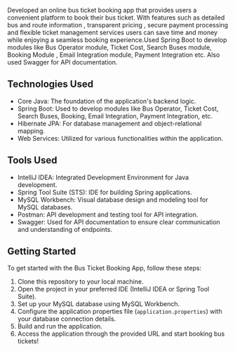 Developed  an online bus ticket booking app that provides users a convenient platform to book their bus ticket. With  features such as detailed bus and route information , transparent pricing , secure payment processing and flexible ticket management services users can save time and money while  enjoying a seamless booking experience.Used Spring Boot to develop modules like Bus Operator module, Ticket Cost, Search Buses module, Booking Module , Email Integration module, Payment Integration etc. Also used Swagger for API documentation.

## Technologies Used

-  Core Java: The foundation of the application's backend logic.
-  Spring Boot: Used to develop modules like Bus Operator, Ticket Cost, Search Buses, Booking, Email Integration, Payment Integration, etc.
-  Hibernate JPA: For database management and object-relational mapping.
-  Web Services: Utilized for various functionalities within the application.

## Tools Used

-  IntelliJ IDEA: Integrated Development Environment for Java development.
-  Spring Tool Suite (STS): IDE for building Spring applications.
-  MySQL Workbench: Visual database design and modeling tool for MySQL databases.
-  Postman: API development and testing tool for API integration.
-  Swagger: Used for API documentation to ensure clear communication and understanding of endpoints.

## Getting Started

To get started with the Bus Ticket Booking App, follow these steps:

1. Clone this repository to your local machine.
2. Open the project in your preferred IDE (IntelliJ IDEA or Spring Tool Suite).
3. Set up your MySQL database using MySQL Workbench.
4. Configure the application properties file (`application.properties`) with your database connection details.
5. Build and run the application.
6. Access the application through the provided URL and start booking bus tickets!
